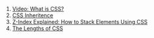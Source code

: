 <ol>
<li>
<a href="https://www.isoc.org.il/event/so-what-is-css" target="_blank">
Video: What is CSS?
</a>
</li>
<li>
<a href="http://dorward.me.uk/www/css/inheritance/" target="_blank">
CSS Inheritence
</a>
</li>
<li>
<a href="https://medium.freecodecamp.org/z-index-explained-how-to-stack-elements-using-css-7c5aa0f179b3" target="_blank">
Z-Index Explained: How to Stack Elements Using CSS
</a>
</li>
<li>
<a href="https://css-tricks.com/the-lengths-of-css/" target="_blank">
The Lengths of CSS
</a>
</li>
</ol>